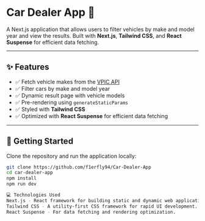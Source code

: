 # Car Dealer App 🚗

A Next.js application that allows users to filter vehicles by make and model year and view the results. Built with **Next.js**, **Tailwind CSS**, and **React Suspense** for efficient data fetching.

---

## ✨ Features

- ✅ Fetch vehicle makes from the [VPIC API](https://vpic.nhtsa.dot.gov/api/)
- ✅ Filter cars by make and model year
- ✅ Dynamic result page with vehicle models
- ✅ Pre-rendering using `generateStaticParams`
- ✅ Styled with **Tailwind CSS**
- ✅ Optimized with **React Suspense** for efficient data fetching

---

## 🚀 Getting Started

Clone the repository and run the application locally:

```bash
git clone https://github.com/f1erfly94/Car-Dealer-App
cd car-dealer-app
npm install
npm run dev

💻 Technologies Used
Next.js - React framework for building static and dynamic web applications.
Tailwind CSS - A utility-first CSS framework for rapid UI development.
React Suspense - For data fetching and rendering optimization.

